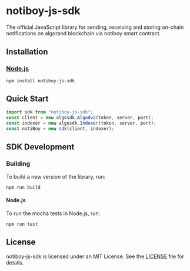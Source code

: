 # notiboy-js-sdk
 The official JavaScript library for sending, receiving and storing on-chain notifications on algorand blockchain via notiboy smart contract.

## Installation
### [Node.js](https://nodejs.org/en/download/)
```
npm install notiboy-js-sdk
```
## Quick Start
```javascript
import sdk from "notiboy-js-sdk";
const client = new algosdk.Algodv2(token, server, port);
const indexer = new algosdk.Indexer(token, server, port);
const notiBoy = new sdk(client, indexer);
```
## SDK Development
### Building

To build a new version of the library, run:

```
npm run build
```
#### Node.js

To run the mocha tests in Node.js, run:
```
npm run test
```
## License
notiboy-js-sdk is licensed under an MIT License. See the [LICENSE](https://github.com/Notiboy-Project/notiboy-js-sdk/blob/main/LICENSE) file for details.